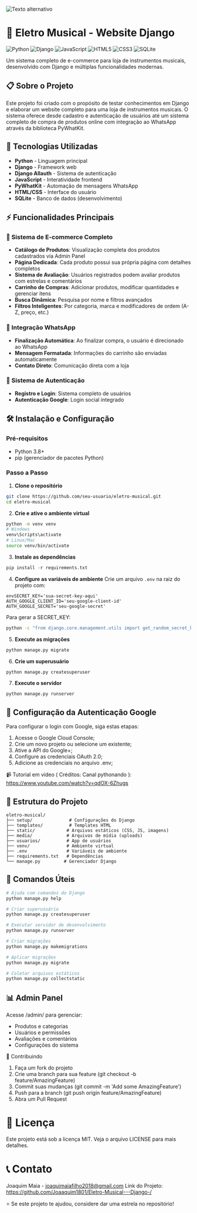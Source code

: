 ![Texto alternativo](916cfbf2-311c-4a17-ac93-03fca837b992.png)
# 🎵 Eletro Musical - Website Django
![Python](https://img.shields.io/badge/python-3670A0?style=for-the-badge&logo=python&logoColor=ffdd54)
![Django](https://img.shields.io/badge/django-%23092E20.svg?style=for-the-badge&logo=django&logoColor=white)
![JavaScript](https://img.shields.io/badge/javascript-%23323330.svg?style=for-the-badge&logo=javascript&logoColor=%23F7DF1E)
![HTML5](https://img.shields.io/badge/html5-%23E34F26.svg?style=for-the-badge&logo=html5&logoColor=white)
![CSS3](https://img.shields.io/badge/css3-%231572B6.svg?style=for-the-badge&logo=css3&logoColor=white)
![SQLite](https://img.shields.io/badge/sqlite-%2307405e.svg?style=for-the-badge&logo=sqlite&logoColor=white)

Um sistema completo de e-commerce para loja de instrumentos musicais, desenvolvido com Django e múltiplas funcionalidades modernas.

## 📋 Sobre o Projeto

Este projeto foi criado com o propósito de testar conhecimentos em Django e elaborar um website completo para uma loja de instrumentos musicais. O sistema oferece desde cadastro e autenticação de usuários até um sistema completo de compra de produtos online com integração ao WhatsApp através da biblioteca PyWhatKit.

## 🚀 Tecnologias Utilizadas

- **Python** - Linguagem principal
- **Django** - Framework web
- **Django Allauth** - Sistema de autenticação
- **JavaScript** - Interatividade frontend
- **PyWhatKit** - Automação de mensagens WhatsApp
- **HTML/CSS** - Interface do usuário
- **SQLite** - Banco de dados (desenvolvimento)

## ⚡ Funcionalidades Principais

### 🛒 Sistema de E-commerce Completo
- **Catálogo de Produtos**: Visualização completa dos produtos cadastrados via Admin Panel
- **Página Dedicada**: Cada produto possui sua própria página com detalhes completos
- **Sistema de Avaliação**: Usuários registrados podem avaliar produtos com estrelas e comentários
- **Carrinho de Compras**: Adicionar produtos, modificar quantidades e gerenciar itens
- **Busca Dinâmica**: Pesquisa por nome e filtros avançados
- **Filtros Inteligentes**: Por categoria, marca e modificadores de ordem (A-Z, preço, etc.)

### 📱 Integração WhatsApp
- **Finalização Automática**: Ao finalizar compra, o usuário é direcionado ao WhatsApp
- **Mensagem Formatada**: Informações do carrinho são enviadas automaticamente
- **Contato Direto**: Comunicação direta com a loja

### 🔐 Sistema de Autenticação
- **Registro e Login**: Sistema completo de usuários
- **Autenticação Google**: Login social integrado

## 🛠️ Instalação e Configuração

### Pré-requisitos
- Python 3.8+
- pip (gerenciador de pacotes Python)

### Passo a Passo

1. **Clone o repositório**
```bash
git clone https://github.com/seu-usuario/eletro-musical.git
cd eletro-musical
```

2. **Crie e ative o ambiente virtual**
```bash
python -m venv venv
# Windows
venv\Scripts\activate
# Linux/Mac
source venv/bin/activate
```
3. **Instale as dependências**
```python
pip install -r requirements.txt
```
4. **Configure as variáveis de ambiente**
Crie um arquivo `.env` na raiz do projeto com:
```env
envSECRET_KEY='sua-secret-key-aqui'
AUTH_GOOGLE_CLIENT_ID='seu-google-client-id'
AUTH_GOOGLE_SECRET='seu-google-secret'
```
Para gerar a SECRET_KEY:

```bash
python -c "from django.core.management.utils import get_random_secret_key; print(get_random_secret_key())"
```

5. **Execute as migrações**

```bash
python manage.py migrate
```

6. **Crie um superusuário**

```bash
python manage.py createsuperuser
```

7. **Execute o servidor**

```bash
python manage.py runserver
```

## 🔧 Configuração da Autenticação Google
Para configurar o login com Google, siga estas etapas:

  1. Acesse o Google Cloud Console;
  2. Crie um novo projeto ou selecione um existente;
  3. Ative a API do Google+;
  4. Configure as credenciais OAuth 2.0;
  5. Adicione as credenciais no arquivo .env;

📹 Tutorial em vídeo ( Créditos: Canal pythonando ): https://www.youtube.com/watch?v=qdOX-6Zhugs
## 📁 Estrutura do Projeto
```
eletro-musical/
├── setup/              # Configurações do Django
├── templates/          # Templates HTML
├── static/            # Arquivos estáticos (CSS, JS, imagens)
├── media/             # Arquivos de mídia (uploads)
├── usuarios/          # App de usuários
├── venv/              # Ambiente virtual
├── .env               # Variáveis de ambiente
├── requirements.txt   # Dependências
└── manage.py         # Gerenciador Django
```
## 🎯 Comandos Úteis
```bash
# Ajuda com comandos do Django
python manage.py help

# Criar superusuário
python manage.py createsuperuser

# Executar servidor de desenvolvimento
python manage.py runserver

# Criar migrações
python manage.py makemigrations

# Aplicar migrações
python manage.py migrate

# Coletar arquivos estáticos
python manage.py collectstatic
```
## 📊 Admin Panel
Acesse /admin/ para gerenciar:

* Produtos e categorias
* Usuários e permissões
* Avaliações e comentários
* Configurações do sistema

🤝 Contribuindo

 1. Faça um fork do projeto
 2. Crie uma branch para sua feature (git checkout -b feature/AmazingFeature)
 3. Commit suas mudanças (git commit -m 'Add some AmazingFeature')
 4. Push para a branch (git push origin feature/AmazingFeature)
 5. Abra um Pull Request

# 📝 Licença
Este projeto está sob a licença MIT. Veja o arquivo LICENSE para mais detalhes.
# 📞 Contato
Joaquim Maia - joaquimaiafilho2018@gmail.com
Link do Projeto: https://github.com/Joaaquim1801/Eletro-Musical---Django-/

⭐ Se este projeto te ajudou, considere dar uma estrela no repositório!
